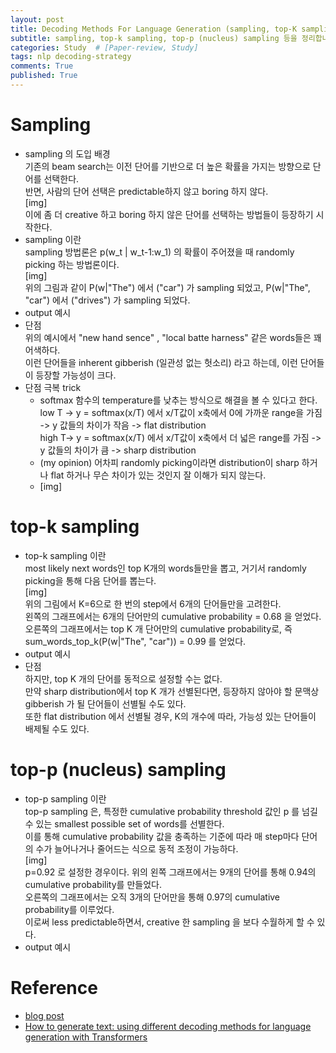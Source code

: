 ```yaml
---
layout: post
title: Decoding Methods For Language Generation (sampling, top-K sampling, top-p samping)
subtitle: sampling, top-k sampling, top-p (nucleus) sampling 등을 정리합니다. 
categories: Study  # [Paper-review, Study] 
tags: nlp decoding-strategy
comments: True
published: True
---
```


<!-- - All of the following functionalities can be used for auto-regressive language generation (GPT2, XLNet, OpenAi-GPT, CTRL, TransfoXL, XLM, Bart, T5 in both PyTorch and Tensorflow >= 2.0!) In short, auto-regressive language generation is based on the assumption that the probability distribution of a word sequence can be decomposed into the product of conditional next word distributions:

 # Greedy Search 
Greedy search simply selects the word with the highest probability as its next word: 
w_t = argmax_w P(w|w_1:t-1) at each timestep t. 
![img](/assets/images/decoding-methods/greedy_search.png)
P(The, nice, woman) = 0.5 * 0.4 

```python
# encode context the generation is conditioned on
input_ids = tokenizer.encode('I enjoy walking with my cute dog', return_tensors='tf')

# generate text until the output length (which includes the context length) reaches 50
greedy_output = model.generate(input_ids, max_length=50)

print("Output:\n" + 100 * '-')
print(tokenizer.decode(greedy_output[0], skip_special_tokens=True))

Output:
----------------------------------------------------------------------------------------------------
I enjoy walking with my cute dog, but I'm not sure if I'll ever be able to walk with my dog. I'm not sure if I'll ever be able to walk with my dog.

I'm not sure if I'll
```
( I enjoy walking with my cute dog ) 이후의 생성. 말이 되지만 반복적인 단어들을 생성했다. 
이는 generation 에서 꽤 빈번한 문제이고, greedy 와 beam saerch에서는 더욱 빈번하다.

Greedy search의 단점은 highest prob 에 가려서 다른 확률의 경우를 보지 못한다는 경우이다. 
위의 figure에서 보더라도, (The, dog, has) 의 경우 0.4*0.9 로, 0.2보다 큰 값을 얻는다. 
이런 단점을 Beam Search가 보완할 수 있다.

# Beam Search 
... reduces the risk of missing hidden high probability word sequences by keepint the most likely num_beams of hypotheses at each time step and eventually choosing the hypothesis that has the overall highest probability.

![img](/assets/images/decoding-methods/beam_search.png)

but is not guaranteed to find the most likely output.

```python
# activate beam search and early_stopping
beam_output = model.generate(
    input_ids, 
    max_length=50, 
    num_beams=5, 
    early_stopping=True # generation is finished when all beam hypotheses reached the EOS token.
)

print("Output:\n" + 100 * '-')
print(tokenizer.decode(beam_output[0], skip_special_tokens=True))

Output:
----------------------------------------------------------------------------------------------------
I enjoy walking with my cute dog, but I'm not sure if I'll ever be able to walk with him again.

I'm not sure if I'll ever be able to walk with him again. I'm not sure if I'll

```
repetition 발생 -> 해결책은 n-grams penalty
A simple remedy is to introduce n-grams (a.k.a word sequences of n words) penalties
~
Nevertheless, n-gram penalties have to be used with care. An article generated about the city New York should not use a 2-gram penalty or otherwise, the name of the city would only appear once in the whole text!
~
~
beam saerch 는 boring 하다는 특성이 있다. 
따라서 좀 더 randomness를 줘보자.  -->


# Sampling 
- sampling 의 도입 배경 <br>
    기존의 beam search는 이전 단어를 기반으로 더 높은 확률을 가지는 방향으로 단어를 선택한다. <br>
    반면, 사람의 단어 선택은 predictable하지 않고 boring 하지 않다.<br>
    [img]<br>
    이에 좀 더 creative 하고 boring 하지 않은 단어를 선택하는 방법들이 등장하기 시작한다. <br>
- sampling 이란 <br>
    sampling 방법론은 p(w_t | w_t-1:w_1) 의 확률이 주어졌을 때 randomly picking 하는 방법론이다. <br>
    [img]<br>
    위의 그림과 같이 P(w|"The") 에서 ("car") 가 sampling 되었고, P(w|"The", "car") 에서 ("drives") 가 sampling 되었다. <br>
- output 예시 <br>
- 단점 <br>
    위의 예시에서 "new hand sence" , "local batte harness" 같은 words들은 꽤 어색하다. <br>
    이런 단어들을 inherent gibberish (일관성 없는 헛소리) 라고 하는데, 이런 단어들이 등장할 가능성이 크다. <br>
- 단점 극복 trick <br>
    - softmax 함수의 temperature를 낮추는 방식으로 해결을 볼 수 있다고 한다. <br>
        low T -> y = softmax(x/T) 에서 x/T값이 x축에서 0에 가까운 range을 가짐 -> y 값들의 차이가 작음 -> flat distribution <br>
        high T-> y = softmax(x/T) 에서 x/T값이 x축에서 더 넓은 range를 가짐 -> y 값들의 차이가 큼 -> sharp distribution <br>
    - (my opinion) 어차피 randomly picking이라면 distribution이 sharp 하거나 flat 하거나 무슨 차이가 있는 것인지 잘 이해가 되지 않는다.<br>
    - [img]<br>
# top-k sampling 
- top-k sampling 이란 <br>
    most likely next words인 top K개의 words들만을 뽑고, 거기서 randomly picking을 통해 다음 단어를 뽑는다. <br>
    [img]<br>
    위의 그림에서 K=6으로 한 번의 step에서 6개의 단어들만을 고려한다. <br>
    왼쪽의 그래프에서는 6개의 단어만의 cumulative probability = 0.68 을 얻었다. <br>
    오른쪽의 그래프에서는 top K 개 단어만의 cumulative probability로, 즉 sum_words_top_k(P(w|"The", "car")) = 0.99 를 얻었다. <br>
- output 예시<br>
- 단점 <br>
    하지만, top K 개의 단어를 동적으로 설정할 수는 없다. <br>
    만약 sharp distribution에서 top K 개가 선별된다면, 등장하지 않아야 할 문맥상 gibberish 가 될 단어들이 선별될 수도 있다. <br>
    또한 flat distribution 에서 선별될 경우, K의 개수에 따라, 가능성 있는 단어들이 배제될 수도 있다. <br>
# top-p (nucleus) sampling <br>
- top-p sampling 이란 <br>
    top-p sampling 은, 특정한 cumulative probability threshold 값인 p 를 넘길 수 있는 smallest possible set of words를 선별한다. <br>
    이를 통해 cumulative probability 값을 충족하는 기준에 따라 매 step마다 단어의 수가 늘어나거나 줄어드는 식으로 동적 조정이 가능하다.<br>
    [img]<br>
    p=0.92 로 설정한 경우이다. 위의 왼쪽 그래프에서는 9개의 단어를 통해 0.94의 cumulative probability를 만들었다. <br>
    오른쪽의 그래프에서는 오직 3개의 단어만을 통해 0.97의 cumulative probability를 이루었다.<br>
    이로써 less predictable하면서, creative 한 sampling 을 보다 수월하게 할 수 있다. <br>
- output 예시 <br>

# Reference 
- <a href="https://littlefoxdiary.tistory.com/46"> blog post </a>
- <a href="https://huggingface.co/blog/how-to-generate"> How to generate text: using different decoding methods for language generation with Transformers </a>
